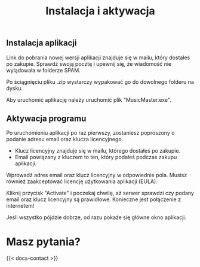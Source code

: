 ﻿---
title: "Instalacja i aktywacja"
description: "Jak zainstalować i aktytować Music Mastera w kilku prostych krokach."
weight: 100
---

## Instalacja aplikacji

Link do pobrania nowej wersji aplikacji znajduje się w mailu, który dostałeś po zakupie. Sprawdź swoją pocztę i upewnij się, że wiadomość nie wylądowała w folderze SPAM.

Po ściągnięciu pliku .zip wystarczy wypakować go do dowolnego folderu na dysku.

Aby uruchomić aplikację należy uruchomić plik "MusicMaster.exe".

## Aktywacja programu

Po uruchomieniu aplikacji po raz pierwszy, zostaniesz poproszony o podanie adresu email oraz klucza licencyjnego. 

- Klucz licencyjny znajduje się w mailu, którego dostałeś po zakupie.
- Email powiązany z kluczem to ten, który podałeś podczas zakupu aplikacji.

Wprowadź adres email oraz klucz licencyjny w odpowiednie pola. Musisz również zaakceptować licencję użytkowania aplikacji (EULA).

Kliknij przycisk "Activate" i poczekaj chwilę, aż serwer sprawdzi czy podany email oraz klucz licencyjny są prawidłowe. Konieczne jest połączenie z internetem!

Jeśli wszystko pójdzie dobrze, od razu pokaże się główne okno aplikacji.

# Masz pytania?

{{< docs-contact >}}